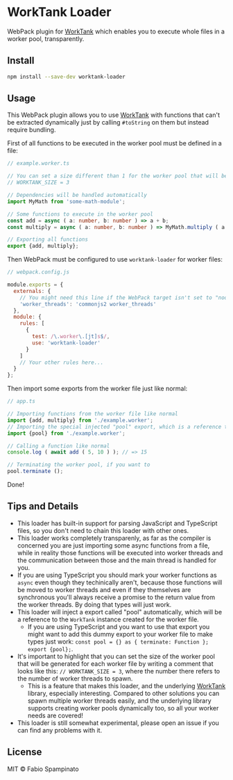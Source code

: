 # WorkTank Loader

WebPack plugin for [WorkTank](https://github.com/fabiospampinato/worktank) which enables you to execute whole files in a worker pool, transparently.

## Install

```sh
npm install --save-dev worktank-loader
```

## Usage

This WebPack plugin allows you to use [WorkTank](https://github.com/fabiospampinato/worktank) with functions that can't be extracted dynamically just by calling `#toString` on them but instead require bundling.

First of all functions to be executed in the worker pool must be defined in a file:

```ts
// example.worker.ts

// You can set a size different than 1 for the worker pool that will be created for this worker file by using a special comment that looks like the following one
// WORKTANK_SIZE = 3

// Dependencies will be handled automatically
import MyMath from 'some-math-module';

// Some functions to execute in the worker pool
const add = async ( a: number, b: number ) => a + b;
const multiply = async ( a: number, b: number ) => MyMath.multiply ( a * b );

// Exporting all functions
export {add, multiply};
```

Then WebPack must be configured to use `worktank-loader` for worker files:

```js
// webpack.config.js

module.exports = {
  externals: {
    // You might need this line if the WebPack target isn't set to "node"
    'worker_threads': 'commonjs2 worker_threads'
  },
  module: {
    rules: [
      {
        test: /\.worker\.[jt]s$/,
        use: 'worktank-loader'
      }
    ]
    // Your other rules here...
  }
};
```

Then import some exports from the worker file just like normal:

```ts
// app.ts

// Importing functions from the worker file like normal
import {add, multiply} from './example.worker';
// Importing the special injected "pool" export, which is a reference to the `WorkTank` instance that got created automatically for the worker file
import {pool} from './example.worker';

// Calling a function like normal
console.log ( await add ( 5, 10 ) ); // => 15

// Terminating the worker pool, if you want to
pool.terminate ();
```

Done!

## Tips and Details

- This loader has built-in support for parsing JavaScript and TypeScript files, so you don't need to chain this loader with other ones.
- This loader works completely transparenly, as far as the compiler is concerned you are just importing some async functions from a file, while in reality those functions will be executed into worker threads and the communication between those and the main thread is handled for you.
- If you are using TypeScript you should mark your worker functions as `async` even though they techinically aren't, because those functions will be moved to worker threads and even if they themselves are synchronous you'll always receive a promise to the return value from the worker threads. By doing that types will just work.
- This loader will inject a export called "pool" automatically, which will be a reference to the `WorkTank` instance created for the worker file.
  - If you are using TypeScript and you want to use that export you might want to add this dummy export to your worker file to make types just work: `const pool = {} as { terminate: Function }; export {pool};`.
- It's important to highlight that you can set the size of the worker pool that will be generated for each worker file by writing a comment that looks like this: `// WORKTANK_SIZE = 3`, where the number there refers to the number of worker threads to spawn.
  - This is a feature that makes this loader, and the underlying [WorkTank](https://github.com/fabiospampinato/worktank) library, especially interesting. Compared to other solutions you can spawn multiple worker threads easily, and the underlying library supports creating worker pools dynamically too, so all your worker needs are covered!
- This loader is still somewhat experimental, please open an issue if you can find any problems with it.

## License

MIT © Fabio Spampinato
